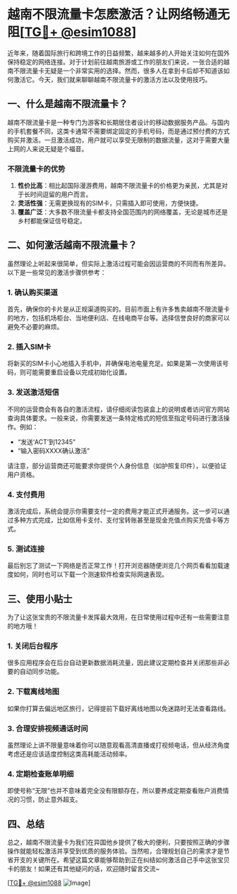 # 越南不限流量卡怎麽激活？让网络畅通无阻[[TG💪+ @esim1088](https://t.me/s/esim1088)]

近年来，随着国际旅行和跨境工作的日益频繁，越来越多的人开始关注如何在国外保持稳定的网络连接。对于计划前往越南旅游或工作的朋友们来说，一张合适的越南不限流量卡无疑是一个非常实用的选择。然而，很多人在拿到卡后却不知道该如何激活它。今天，我们就来聊聊越南不限流量卡的激活方法以及使用技巧。

## 一、什么是越南不限流量卡？

越南不限流量卡是一种专门为游客和长期居住者设计的移动数据服务产品。与国内的手机套餐不同，这类卡通常不需要绑定固定的手机号码，而是通过预付费的方式购买并激活。一旦激活成功，用户就可以享受无限制的数据流量，这对于需要大量上网的人来说无疑是个福音。

### 不限流量卡的优势

1. **性价比高**：相比起国际漫游费用，越南不限流量卡的价格更为亲民，尤其是对于长时间逗留的用户而言。
2. **灵活性强**：无需更换现有的SIM卡，只需插入即可使用，方便快捷。
3. **覆盖广泛**：大多数不限流量卡都支持全国范围内的网络覆盖，无论是城市还是乡村都能保证信号稳定。

## 二、如何激活越南不限流量卡？

虽然理论上听起来很简单，但实际上激活过程可能会因运营商的不同而有所差异。以下是一些常见的激活步骤供参考：

### 1. 确认购买渠道

首先，确保你的卡片是从正规渠道购买的。目前市面上有许多售卖越南不限流量卡的地方，包括机场柜台、当地便利店、在线电商平台等。选择信誉良好的商家可以避免不必要的麻烦。

### 2. 插入SIM卡

将新买的SIM卡小心地插入手机中，并确保电池电量充足。如果是第一次使用该号码，则可能需要重启设备以完成初始化设置。

### 3. 发送激活短信

不同的运营商会有各自的激活流程，请仔细阅读包装盒上的说明或者访问官方网站查询具体要求。一般来说，你需要发送一条特定格式的短信至指定号码进行激活操作。例如：
- “发送‘ACT’到12345”
- “输入密码XXXX确认激活”

请注意，部分运营商还可能要求你提供个人身份信息（如护照复印件），以便验证用户资格。

### 4. 支付费用

激活完成后，系统会提示你需要支付一定的费用才能正式开通服务。这一步可以通过多种方式完成，比如信用卡支付、支付宝转账甚至是现金充值点购买充值卡等方式。

### 5. 测试连接

最后别忘了测试一下网络是否正常工作！打开浏览器随便浏览几个网页看看加载速度如何，同时也可以下载一个测速软件检查实际网速表现。

## 三、使用小贴士

为了让这张宝贵的不限流量卡发挥最大效用，在日常使用过程中还有一些需要注意的地方哦！

### 1. 关闭后台程序

很多应用程序会在后台自动更新数据消耗流量，因此建议定期检查并关闭那些非必要的自动同步功能。

### 2. 下载离线地图

如果你打算去偏远地区旅行，记得提前下载好离线地图以免迷路时无法查看路线。

### 3. 合理安排视频通话时间

虽然理论上讲不限量意味着你可以随意观看高清直播或打视频电话，但从经济角度考虑还是应该适度控制这类高耗能活动频率。

### 4. 定期检查账单明细

即使号称“无限”也并不意味着完全没有限额存在，所以要养成定期查看账户消费情况的习惯，防止意外超支。

## 四、总结

总之，越南不限流量卡为我们在异国他乡提供了极大的便利，只要按照正确的步骤操作就能轻松激活并享受到优质的服务体验。当然啦，合理规划自己的需求才是节省开支的关键所在。希望这篇文章能够帮助到正在纠结如何激活自己手中这张宝贝卡的朋友！如果还有其他疑问的话，欢迎随时留言交流~ 

[[TG💪+ @esim1088](https://t.me/s/esim1088) ![Image](https://i.postimg.cc/4NQfJmqS/Snipaste-2025-05-13-00-14-12.png)]